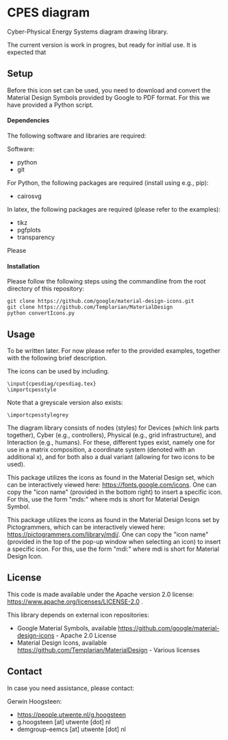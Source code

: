 # CPES diagram
Cyber-Physical Energy Systems diagram drawing library.

The current version is work in progres, but ready for initial use. It is expected that 

## Setup
Before this icon set can be used, you need to download and convert the Material Design Symbols provided by Google to PDF format. For this we have provided a Python script.

#### Dependencies
The following software and libraries are required:

Software:
- python
- git

For Python, the following packages are required (install using e.g., pip):
- cairosvg

In latex, the following packages are required (please refer to the examples):
- tikz
- pgfplots
- transparency


Please 

#### Installation
Please follow the following steps using the commandline from the root directory of this repository:

    git clone https://github.com/google/material-design-icons.git
    git clone https://github.com/Templarian/MaterialDesign
    python convertIcons.py


## Usage
To be written later. For now please refer to the provided examples, together with the following brief description.

The icons can be used by including.
    
    \input{cpesdiag/cpesdiag.tex}
    \importcpesstyle
    
Note that a greyscale version also exists:

    \importcpesstylegrey

The diagram library consists of nodes (styles) for Devices (which link parts together), Cyber (e.g., controllers), Physical (e.g., grid infrastructure), and Interaction (e.g., humans). For these, different types exist, namely one for use in a matrix composition, a coordinate system (denoted with an additional x), and for both also a dual variant (allowing for two icons to be used).

This package utilizes the icons as found in the Material Design set, which can be interactively viewed here: https://fonts.google.com/icons. One can copy the "icon name" (provided in the bottom right) to insert a specific icon. For this, use the form "mds:<icon name>" where mds is short for Material Design Symbol.


This package utilizes the icons as found in the Material Design Icons set by Pictogrammers, which can be interactively viewed here: https://pictogrammers.com/library/mdi/. One can copy the "icon name" (provided in the top of the pop-up window when selecting an icon) to insert a specific icon. For this, use the form "mdi:<icon name>" where mdi is short for Material Design Icon.


## License

This code is made available under the Apache version 2.0 license: https://www.apache.org/licenses/LICENSE-2.0 .

This library depends on external icon repositories:
- Google Material Symbols, available https://github.com/google/material-design-icons - Apache 2.0 License
- Material Design Icons, available https://github.com/Templarian/MaterialDesign - Various licenses

## Contact
In case you need assistance, please contact:

Gerwin Hoogsteen:
- https://people.utwente.nl/g.hoogsteen
- g.hoogsteen [at] utwente [dot] nl
- demgroup-eemcs [at] utwente [dot] nl
